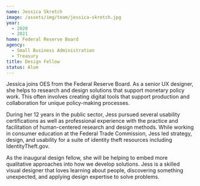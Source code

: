 ```yaml
---
name: Jessica Skretch
image: /assets/img/team/jessica-skretch.jpg
year:
  - 2020
  - 2021
home: Federal Reserve Board
agency:
  - Small Business Administration
  - Treasury
title: Design Fellow
status: Alum
---
```

Jessica joins OES from the Federal Reserve Board. As a senior UX designer, she helps to research and design solutions that support monetary policy work. This often involves creating digital tools that support production and collaboration for unique policy-making processes.

During her 12 years in the public sector, Jess pursued several usability certifications as well as professional experience with the practice and facilitation of human-centered research and design methods. While working in consumer education at the Federal Trade Commission, Jess led strategy, design, and usability for a suite of identity theft resources including IdentityTheft.gov.

As the inaugural design fellow, she will be helping to embed more qualitative approaches into how we develop solutions. Jess is a skilled visual designer that loves learning about people, discovering something unexpected, and applying design expertise to solve problems.
